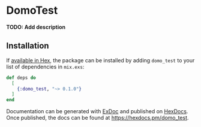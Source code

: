 # DomoTest

**TODO: Add description**

## Installation

If [available in Hex](https://hex.pm/docs/publish), the package can be installed
by adding `domo_test` to your list of dependencies in `mix.exs`:

```elixir
def deps do
  [
    {:domo_test, "~> 0.1.0"}
  ]
end
```

Documentation can be generated with [ExDoc](https://github.com/elixir-lang/ex_doc)
and published on [HexDocs](https://hexdocs.pm). Once published, the docs can
be found at <https://hexdocs.pm/domo_test>.

